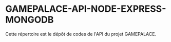 # GAMEPALACE-API-NODE-EXPRESS-MONGODB
Cette répertoire est le dépôt de codes de l'API du projet GAMEPALACE.
